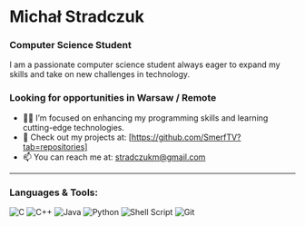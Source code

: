 # Michał Stradczuk

### Computer Science Student

I am a passionate computer science student always eager to expand my skills and take on new challenges in technology.

### Looking for opportunities in Warsaw / Remote

- 👨‍💻 I’m focused on enhancing my programming skills and learning cutting-edge technologies.
- 📂 Check out my projects at: [https://github.com/SmerfTV?tab=repositories]
- 📫 You can reach me at: stradczukm@gmail.com

---

### Languages & Tools:

![C](https://img.shields.io/badge/-C-00599C?style=flat&logo=c&logoColor=white)
![C++](https://img.shields.io/badge/-C++-00599C?style=flat&logo=c%2B%2B&logoColor=white)
![Java](https://img.shields.io/badge/-Java-F89820?style=flat&logo=java&logoColor=white)
![Python](https://img.shields.io/badge/-Python-3776AB?style=flat&logo=python&logoColor=white)
![Shell Script](https://img.shields.io/badge/-Shell_Script-5391FE?style=flat&logo=gnu-bash&logoColor=white)
![Git](https://img.shields.io/badge/-Git-F05032?style=flat&logo=git&logoColor=white)
